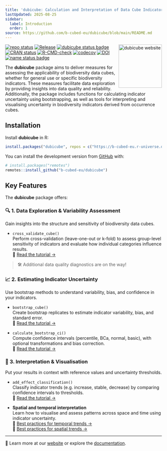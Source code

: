 ```yaml
---
title: 'dubicube: Calculation and Interpretation of Data Cube Indicator Uncertainty'
lastUpdated: 2025-08-25
sidebar:
  label: Introduction
  order: 1
source: https://github.com/b-cubed-eu/dubicube/blob/main/README.md
---
```


<a href="https://b-cubed-eu.github.io/dubicube/"><img src="https://b-cubed-eu.github.io/dubicube/logo.png" align="right" height="139" alt="dubicube website" /></a>

<!-- badges: start -->

[![repo
status](https://www.repostatus.org/badges/latest/active.svg)](https://www.repostatus.org/#active)
[![Release](https://img.shields.io/github/release/b-cubed-eu/dubicube.svg)](https://github.com/b-cubed-eu/dubicube/releases)
[![dubicube status
badge](https://b-cubed-eu.r-universe.dev/dubicube/badges/version)](https://b-cubed-eu.r-universe.dev/dubicube)
[![CRAN
status](https://www.r-pkg.org/badges/version/dubicube)](https://CRAN.R-project.org/package=dubicube)
[![R-CMD-check](https://github.com/b-cubed-eu/dubicube/actions/workflows/check_on_different_r_os.yml/badge.svg)](https://github.com/b-cubed-eu/dubicube/actions/workflows/check_on_different_r_os.yml)
[![codecov](https://codecov.io/gh/b-cubed-eu/dubicube/branch/main/graph/badge.svg)](https://app.codecov.io/gh/b-cubed-eu/dubicube/)
[![DOI](https://zenodo.org/badge/DOI/10.5281/zenodo.14850237.svg)](https://doi.org/10.5281/zenodo.14850237)
[![name status
badge](https://b-cubed-eu.r-universe.dev/badges/:name?color=6CDDB4)](https://b-cubed-eu.r-universe.dev/)

<!-- badges: end -->

The **dubicube** package aims to deliver measures for assessing the
applicability of biodiversity data cubes, whether for general use or
specific biodiversity indicators. These measures facilitate data
exploration by providing insights into data quality and reliability.
Additionally, the package includes functions for calculating indicator
uncertainty using bootstrapping, as well as tools for interpreting and
visualising uncertainty in biodiversity indicators derived from
occurrence cubes.

## Installation

Install **dubicube** in R:

```r
install.packages("dubicube", repos = c("https://b-cubed-eu.r-universe.dev", "https://cloud.r-project.org"))
```

You can install the development version from
[GitHub](https://github.com/) with:

```r
# install.packages("remotes")
remotes::install_github("b-cubed-eu/dubicube")
```

## Key Features

The **dubicube** package offers:

### 🔍 1. Data Exploration & Variability Assessment

Gain insights into the structure and sensitivity of biodiversity data
cubes.

- `cross_validate_cube()`  
  Perform cross-validation (leave-one-out or k-fold) to assess
  group-level sensitivity of indicators and evaluate how individual
  categories influence results.  
  📘 [Read the tutorial
  →](https://docs.b-cubed.eu/software/dubicube/group-level-sensitivity/)

> 🛠️ Additional data quality diagnostics are on the way!

### 📈 2. Estimating Indicator Uncertainty

Use bootstrap methods to understand variability, bias, and confidence in
your indicators.

- `bootstrap_cube()`  
  Create bootstrap replicates to estimate indicator variability, bias,
  and standard error.  
  📘 [Read the tutorial
  →](https://docs.b-cubed.eu/software/dubicube/bootstrap-method-cubes/)

- `calculate_bootstrap_ci()`  
  Compute confidence intervals (percentile, BCa, normal, basic), with
  optional transformations and bias correction.  
  📘 [Read the tutorial
  →](https://docs.b-cubed.eu/software/dubicube/bootstrap-interval-calculation/)

### 🧠 3. Interpretation & Visualisation

Put your results in context with reference values and uncertainty
thresholds.

- `add_effect_classification()`  
  Classify indicator trends (e.g. increase, stable, decrease) by
  comparing confidence intervals to thresholds.  
  📘 [Read the tutorial
  →](https://docs.b-cubed.eu/software/dubicube/effect-classification/)

- **Spatial and temporal interpretation**  
  Learn how to visualise and assess patterns across space and time using
  indicator uncertainty.  
  📘 [Best practices for temporal trends
  →](https://docs.b-cubed.eu/software/dubicube/visualising-temporal-trends/)  
  📘 [Best practices for spatial trends
  →](https://docs.b-cubed.eu/software/dubicube/visualising-spatial-trends/)

---

🔗 Learn more at our [website](https://b-cubed-eu.github.io/dubicube/)
or explore the
[documentation](https://b-cubed-eu.github.io/dubicube/reference/).
